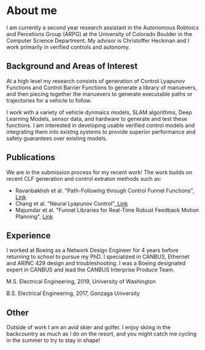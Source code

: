# About me
I am currently a second year research assistant in the Autonomous Robtoics and Percetions Group (ARPG) at the University of Colorado Boulder in the Computer Science Department. My advisor is Christoffer Heckman and I work primarily in verified controls and autonomy.

## Background and Areas of Interest
At a high level my research consists of generation of Control Lyapunov Functions and Control Barrier Functions to generate a library of manuevers, and then piecing together the manuevers to generate executable paths or trajectories for a vehicle to follow. 

I work with a variety of vehicle dynmaics models, SLAM algorithms, Deep Learning Models, sensor data, and hardware to generate and test these functions. I am interested in developing usable verified control models and integrating them into existng systems to provide superior performance and safety guarantees over existing models.

## Publications
We are in the submission process for my recent work! The work builds on recent CLF generation and control extraton methods such as:

* Ravanbakhsh et al.  "Path-Following through Control Funnel Functions", <a href="https://arxiv.org/pdf/1804.05288.pdf"> Link </a> 
* Chang et al. "Neural Lyapunov Control",<a href="https://arxiv.org/abs/2005.00611"> Link </a>  
* Majumdar et al. "Funnel Libraries for Real-Time Robust Feedback Motion Planning", <a href="https://arxiv.org/abs/1601.04037"> Link </a>  


## Experience 
I worked at Boeing as a Network Design Engineer for 4 years before returning to school to pursue my PhD. I specialized in CANBUS, Ethernet and ARINC 429 design and troubleshooting. I was a Boeing designated expert in CANBUS and lead the CANBUS Interprise Produce Team.

M.S. Electrical Engineering, 2019, University of Washington

B.S. Electrical Engineering, 2017, Gonzaga University

## Other
Outside of work I am an avid skier and golfer. I enjoy skiing in the backcountry as much as I do on the resort, and you might catch me cycling in the summer to try to stay in shape!
